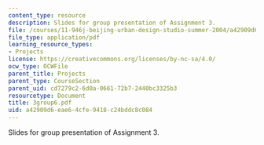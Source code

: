 ```yaml
---
content_type: resource
description: Slides for group presentation of Assignment 3.
file: /courses/11-946j-beijing-urban-design-studio-summer-2004/a42909d6eae64cfe9418c24bddc8c084_3group6.pdf
file_type: application/pdf
learning_resource_types:
- Projects
license: https://creativecommons.org/licenses/by-nc-sa/4.0/
ocw_type: OCWFile
parent_title: Projects
parent_type: CourseSection
parent_uid: cd7279c2-6d0a-0661-72b7-2440bc3325b3
resourcetype: Document
title: 3group6.pdf
uid: a42909d6-eae6-4cfe-9418-c24bddc8c084
---
```

Slides for group presentation of Assignment 3.